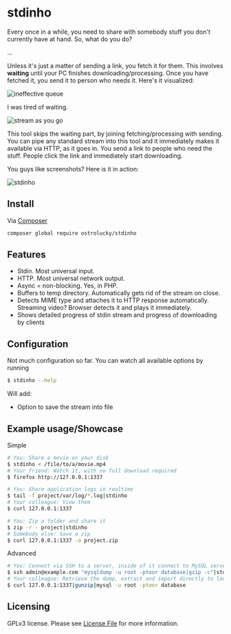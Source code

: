 # stdinho


Every once in a while, you need to share with somebody stuff you don't currently have at hand.
So, what do you do?

...

Unless it's just a matter of sending a link, you fetch it for them. 
This involves **waiting** until your PC finishes downloading/processing.
Once you have fetched it, you send it to person who needs it. Here's it visualized:

![ineffective queue](https://user-images.githubusercontent.com/496233/37244176-5880cb04-2485-11e8-8d09-69798ad5fcc8.gif)

I was tired of waiting.

![stream as you go](https://user-images.githubusercontent.com/496233/37244184-6cce0cca-2485-11e8-9b95-3c92ee0b0012.gif)


This tool skips the waiting part, by joining fetching/processing with sending. 
You can pipe any standard stream into this tool and it immediately makes
it available via HTTP, as it goes in. You send a link to people who need the stuff. 
People click the link and immediately start downloading.

You guys like screenshots? Here is it in action:


![stdinho](https://user-images.githubusercontent.com/496233/37237663-e240866e-2416-11e8-9d03-386ae3790d1c.png)

## Install

Via [Composer](https://getcomposer.org/doc/00-intro.md)

```bash
composer global require ostrolucky/stdinho
```

## Features

* Stdin. Most universal input.
* HTTP. Most universal network output.
* Async = non-blocking. Yes, in PHP.
* Buffers to temp directory. Automatically gets rid of the stream on close.
* Detects MIME type and attaches it to HTTP response automatically. Streaming video? Browser detects it and plays it immediately.
* Shows detailed progress of stdin stream and progress of downloading by clients

## Configuration

Not much configuration so far. 
You can watch all available options by running
```bash
$ stdinho --help
``` 

Will add:

* Option to save the stream into file

## Example usage/Showcase
Simple
```bash
# You: Share a movie on your disk
$ stdinho < /file/to/a/movie.mp4
# Your friend: Watch it, with no full download required
$ firefox http://127.0.0.1:1337

# You: Share application logs in realtime
$ tail -f project/var/log/*.log|stdinho
# Your colleague: View them
$ curl 127.0.0.1:1337 

# You: Zip a folder and share it
$ zip -r - project|stdinho
# Somebody else: Save a zip
$ curl 127.0.0.1:1337 -o project.zip
```

Advanced
```bash
# You: Connect via SSH to a server, inside of it connect to MySQL server, retrieve database dump, gzip it, retrieve it
$ ssh admin@example.com "mysqldump -u root -ptoor database|gzip -c"|stdinho
# Your colleague: Retrieve the dump, extract and import directly to local dev database
$ curl 127.0.0.1:1337|gunzip|mysql -u root -ptoor database
```


## Licensing

GPLv3 license. Please see [License File](LICENSE.md) for more information.
